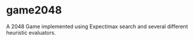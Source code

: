 # game2048
A 2048 Game implemented using Expectimax search and several different heuristic evaluators.